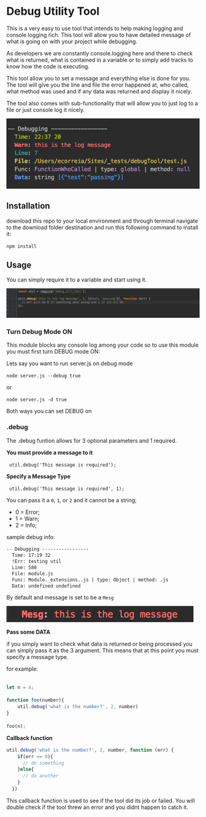# Debug Utility Tool

This is a very easy to use tool that intends to help making
logging and console.logging rich. This tool will allow you
to have detailed message of what is going on with your project
while debugging.

As developers we are constantly console.logging here and there
to check what is returned, what is contained in a variable or
to simply add tracks to know how the code is executing.

This tool allow you to set a message and everything else is done
for you. The tool will give you the line and file the error happened
at, who called, what method was used and if any data was returned and
display it nicely.

The tool also comes with sub-functionality that will allow you to
just log to a file or just console log it nicely.


![console](https://raw.githubusercontent.com/ECorreia45/imgs/master/console.png)

## Installation

download this repo to your local environment and through terminal
navigate to the download folder destination and run this following
command to install it:

``npm install``



## Usage

You can simply require it to a variable and start using it.

![require](https://raw.githubusercontent.com/ECorreia45/imgs/master/req.png)

### Turn Debug Mode ON

This module blocks any console log among your code so to use this module
you must first turn DEBUG mode ON:

Lets say you want to run server.js on debug mode

``node server.js --debug true``

or

``node server.js -d true``

Both ways you can set DEBUG on

### .debug

The .debug funtion allows for 3 optional parameters and 1 required.

__You must provide a message to it__

`` util.debug('This message is required');``

__Specify a Message Type__

`` util.debug('This message is required', 1);``

You can pass it a ``0``, ``1``, or ``2`` and it cannot be a string;

* 0 = Error;
* 1 = Warn;
* 2 = Info;

sample debug info:
```
-- Debugging -----------------
  Time: 17:19 32
  !Err: testing util
  Line: 580
  File: module.js
  Func: Module._extensions..js | type: Object | method: .js
  Data: undefined undefined

```

By default and message is set to be a ``Mesg``

![defaultMsg](https://raw.githubusercontent.com/ECorreia45/imgs/master/defmesg.png)

__Pass some DATA__


if you simply want to check what data is returned or being processed
you can simply pass it as the 3 argument. This means that at this point
you must specify a message type.

for example:

```javascript

let n = 4;

function foo(number){
    util.debug('what is the number?', 2, number)
}

foo(n);

```

__Callback function__

```javascript
util.debug('what is the number?', 2, number, function (err) {
    if(err == 0){
      // do something
    }else{
      // do another
    }
  })
```

This callback function is used to see if the tool did its job or failed.
You will double check if the tool threw an error and you didnt happen to catch it.
